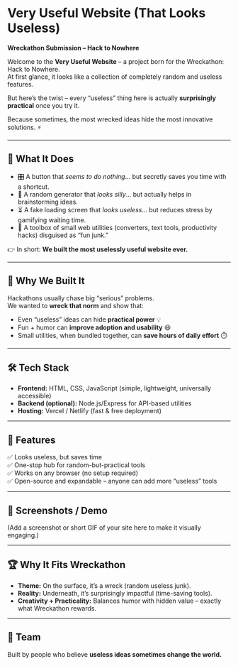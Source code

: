 # Very Useful Website (That Looks Useless)  

**Wreckathon Submission – Hack to Nowhere**  

Welcome to the **Very Useful Website** – a project born for the Wreckathon: Hack to Nowhere.  
At first glance, it looks like a collection of completely random and useless features.  

But here’s the twist – every “useless” thing here is actually **surprisingly practical** once you try it.  

Because sometimes, the most wrecked ideas hide the most innovative solutions. ⚡  

---

## 🚀 What It Does  

- 🎛️ A button that *seems to do nothing*… but secretly saves you time with a shortcut.  
- 🎲 A random generator that *looks silly*… but actually helps in brainstorming ideas.  
- ⏳ A fake loading screen that *looks useless*… but reduces stress by gamifying waiting time.  
- 🧰 A toolbox of small web utilities (converters, text tools, productivity hacks) disguised as “fun junk.”  

👉 In short: **We built the most uselessly useful website ever.**  

---

## 🎯 Why We Built It  

Hackathons usually chase big “serious” problems.  
We wanted to **wreck that norm** and show that:  

- Even “useless” ideas can hide **practical power** 💡  
- Fun + humor can **improve adoption and usability** 😆  
- Small utilities, when bundled together, can **save hours of daily effort** ⏱️  

---

## 🛠️ Tech Stack  

- **Frontend:** HTML, CSS, JavaScript (simple, lightweight, universally accessible)  
- **Backend (optional):** Node.js/Express for API-based utilities  
- **Hosting:** Vercel / Netlify (fast & free deployment)  

---

## 🌟 Features  

✅ Looks useless, but saves time  
✅ One-stop hub for random-but-practical tools  
✅ Works on any browser (no setup required)  
✅ Open-source and expandable – anyone can add more “useless” tools  

---

## 📸 Screenshots / Demo  

(Add a screenshot or short GIF of your site here to make it visually engaging.)  

---

## 🏆 Why It Fits Wreckathon  

- **Theme:** On the surface, it’s a wreck (random useless junk).  
- **Reality:** Underneath, it’s surprisingly impactful (time-saving tools).  
- **Creativity + Practicality:** Balances humor with hidden value – exactly what Wreckathon rewards.  

---

## 👥 Team  

Built by people who believe **useless ideas sometimes change the world.**  

